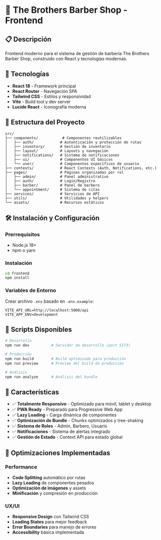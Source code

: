 # 💈 The Brothers Barber Shop - Frontend

## 📋 Descripción
Frontend moderno para el sistema de gestión de barbería The Brothers Barber Shop, construido con React y tecnologías modernas.

## 🚀 Tecnologías
- **React 18** - Framework principal
- **React Router** - Navegación SPA
- **Tailwind CSS** - Estilos y responsividad
- **Vite** - Build tool y dev server
- **Lucide React** - Iconografía moderna

## 📁 Estructura del Proyecto
```
src/
├── components/           # Componentes reutilizables
│   ├── auth/            # Autenticación y protección de rutas
│   ├── inventory/       # Gestión de inventario
│   ├── layout/          # Layouts y navegación
│   ├── notifications/   # Sistema de notificaciones
│   ├── ui/              # Componentes UI básicos
│   └── user/            # Componentes específicos de usuario
├── contexts/            # React Contexts (Auth, Notifications, etc.)
├── pages/               # Páginas organizadas por rol
│   ├── admin/           # Panel administrativo
│   ├── auth/            # Login/Registro
│   ├── barber/          # Panel de barbero
│   └── appointment/     # Sistema de citas
├── services/            # Servicios de API
├── utils/               # Utilidades y helpers
└── assets/              # Recursos estáticos
```

## 🛠️ Instalación y Configuración

### Prerrequisitos
- Node.js 18+
- npm o yarn

### Instalación
```bash
cd frontend
npm install
```

### Variables de Entorno
Crear archivo `.env` basado en `.env.example`:
```env
VITE_API_URL=http://localhost:5000/api
VITE_APP_ENV=development
```

## 🚀 Scripts Disponibles

```bash
# Desarrollo
npm run dev          # Servidor de desarrollo (port 5173)

# Producción
npm run build        # Build optimizado para producción
npm run preview      # Preview del build de producción

# Análisis
npm run analyze      # Análisis del bundle
```

## 📱 Características
- ✅ **Totalmente Responsivo** - Optimizado para móvil, tablet y desktop
- ✅ **PWA Ready** - Preparado para Progressive Web App
- ✅ **Lazy Loading** - Carga dinámica de componentes
- ✅ **Optimización de Bundle** - Chunks optimizados y tree-shaking
- ✅ **Sistema de Roles** - Admin, Barbero, Usuario
- ✅ **Notificaciones** - Sistema de alertas integrado
- ✅ **Gestión de Estado** - Context API para estado global

## 🔧 Optimizaciones Implementadas

### Performance
- **Code Splitting** automático por rutas
- **Lazy Loading** de componentes pesados
- **Optimización de imágenes** y assets
- **Minificación** y compresión en producción

### UX/UI
- **Responsive Design** con Tailwind CSS
- **Loading States** para mejor feedback
- **Error Boundaries** para manejo de errores
- **Accessibility** básica implementada